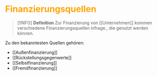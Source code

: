 # <font color = "orange">Finanzierungsquellen</font>
>[!INFO] **Definition**
>Zur Finanzierung von [[Unternehmen]] kommen verschiedene Finanzierungsquellen infrage., die genutzt werden können.

Zu den bekanntesten Quellen gehören:
- [[Außenfinanzierung]]
- [[Rückstellungsgegenwerte]]
- [[Selbstfinanzierung]]
- [[Fremdfinanzierung]]
